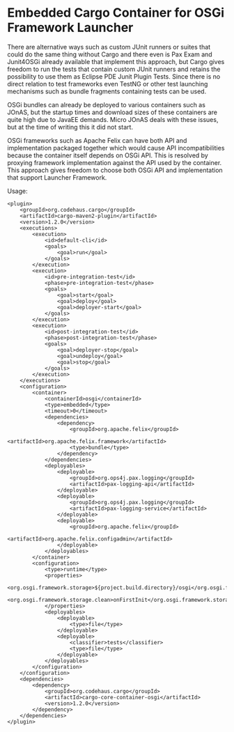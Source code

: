 Embedded Cargo Container for OSGi Framework Launcher
====================================================

There are alternative ways such as custom JUnit runners or suites that could do 
the same thing without Cargo and there even is Pax Exam and Junit4OSGi already
available that implement this approach, but Cargo gives freedom to run the tests 
that contain custom JUnit runners and retains the possibility to use them as 
Eclipse PDE Junit Plugin Tests. Since there is no direct relation to test 
frameworks even TestNG or other test launching mechanisms such as bundle 
fragments containing tests can be used. 

OSGi bundles can already be deployed to various containers such as JOnAS, but 
the startup times and download sizes of these containers are quite high due to 
JavaEE demands. Micro JOnAS deals with these issues, but at the time of writing
this it did not start. 

OSGi frameworks such as Apache Felix can have both API and implementation 
packaged together which would cause API incompatibilities because the container 
itself depends on OSGi API. This is resolved by proxying framework 
implementation against the API used by the container. This approach gives 
freedom to choose both OSGi API and implementation that support Launcher 
Framework.

Usage:

	<plugin>
		<groupId>org.codehaus.cargo</groupId>
		<artifactId>cargo-maven2-plugin</artifactId>
		<version>1.2.0</version>
		<executions>
			<execution>
				<id>default-cli</id>
				<goals>
					<goal>run</goal>
				</goals>
			</execution>
			<execution>
				<id>pre-integration-test</id>
				<phase>pre-integration-test</phase>
				<goals>
					<goal>start</goal>
					<goal>deploy</goal>
					<goal>deployer-start</goal>
				</goals>
			</execution>
			<execution>
				<id>post-integration-test</id>
				<phase>post-integration-test</phase>
				<goals>
					<goal>deployer-stop</goal>
					<goal>undeploy</goal>
					<goal>stop</goal>
				</goals>
			</execution>
		</executions>
		<configuration>
			<container>
				<containerId>osgi</containerId>
				<type>embedded</type>
				<timeout>0</timeout>
				<dependencies>
					<dependency>
						<groupId>org.apache.felix</groupId>
						<artifactId>org.apache.felix.framework</artifactId>
						<type>bundle</type>
					</dependency>
				</dependencies>
				<deployables>
					<deployable>
						<groupId>org.ops4j.pax.logging</groupId>
						<artifactId>pax-logging-api</artifactId>
					</deployable>
					<deployable>
						<groupId>org.ops4j.pax.logging</groupId>
						<artifactId>pax-logging-service</artifactId>
					</deployable>
					<deployable>
						<groupId>org.apache.felix</groupId>
						<artifactId>org.apache.felix.configadmin</artifactId>
					</deployable>
				</deployables>
			</container>
			<configuration>
				<type>runtime</type>
				<properties>
					<org.osgi.framework.storage>${project.build.directory}/osgi</org.osgi.framework.storage>
					<org.osgi.framework.storage.clean>onFirstInit</org.osgi.framework.storage.clean>
				</properties>
				<deployables>
					<deployable>
						<type>file</type>
					</deployable>
					<deployable>
						<classifier>tests</classifier>
						<type>file</type>
					</deployable>
				</deployables>
			</configuration>
		</configuration>
		<dependencies>
			<dependency>
				<groupId>org.codehaus.cargo</groupId>
				<artifactId>cargo-core-container-osgi</artifactId>
				<version>1.2.0</version>
			</dependency>
		</dependencies>
	</plugin>